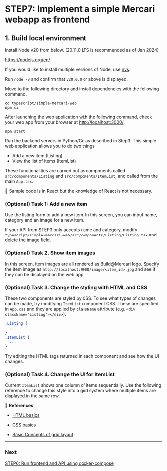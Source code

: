 # STEP7: Implement a simple Mercari webapp as frontend


## 1. Build local environment
Install Node v20 from below.
(20.11.0 LTS is recommended as of Jan 2024)

https://nodejs.org/en/

If you would like to install multiple versions of Node, use [nvs](https://github.com/jasongin/nvs).

Run `node -v` and confirm that `v20.0.0` or above is displayed.

Move to the following directory and install dependencies with the following command.
```shell
cd typescript/simple-mercari-web
npm ci
```

After launching the web application with the following command, check your web app from your browser at [http://localhost:3000/](http://localhost:3000/).
```shell
npm start
```

Run the backend servers in Python/Go as described in Step3.
This simple web application allows you to do two things
- Add a new item (Listing)
- View the list of items (ItemList)

These functionalities are carved out as components called `src/components/Listing` and `src/components/ItemList`, and called from the main `App.tsx`.

:pushpin: Sample code is in React but the knowledge of React is not necessary.

### (Optional) Task 1: Add a new item
Use the listing form to add a new item. In this screen, you can input name, category and an image for a new item.

If your API from STEP3 only accepts name and category, modify `typescript/simple-mercari-web/src/components/Listing/Listing.tsx` and delete the image field.


### (Optional) Task 2. Show item images

In this screen, item images are all rendered as Build@Mercari logo. Specify the item image as `http://localhost:9000/image/<item_id>.jpg` and see if they can be displayed on the web app.


### (Optional) Task 3. Change the styling with HTML and CSS
These two components are styled by CSS. To see what types of changes can be made, try modifying `ItemList` component CSS. These are specified in `App.css` and they are applied by `className` attribute (e.g. `<div className='Listing'></div>`).
```css
.Listing {
  ...
}
.ItemList {
  ...
}
```
Try editing the HTML tags returned in each component and see how the UI changes.


### (Optional) Task 4. Change the UI for ItemList

Current `ItemList` shows one column of items sequentially. Use the following reference to change this style into a grid system where multiple items are displayed in the same row.


**:book: References**

- [HTML basics](https://developer.mozilla.org/en-US/docs/Learn/Getting_started_with_the_web/HTML_basics)


- [CSS basics](https://developer.mozilla.org/en-US/docs/Learn/Getting_started_with_the_web/CSS_basics)


- [Basic Concepts of grid layout](https://developer.mozilla.org/en-US/docs/Web/CSS/CSS_Grid_Layout/Basic_Concepts_of_Grid_Layout)

---

### Next

[STEP6: Run frontend and API using docker-compose](08-docker-compose.en.md)